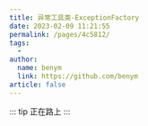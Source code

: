 ```yaml
---
title: 异常工具类-ExceptionFactory
date: 2023-02-09 11:21:55
permalink: /pages/4c5812/
tags:
  - 
author: 
  name: benym
  link: https://github.com/benym
article: false
---
```

::: tip
正在路上
:::